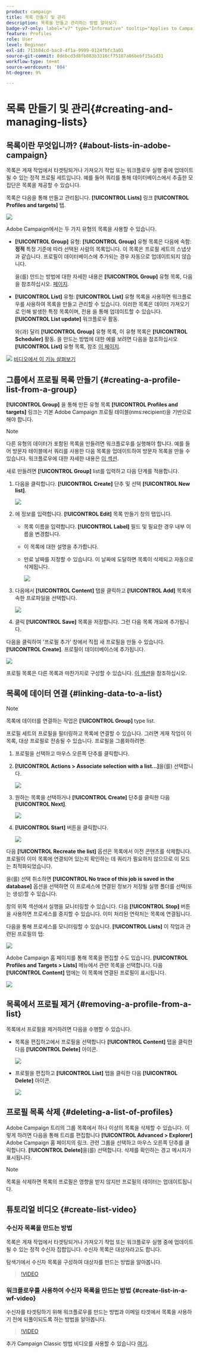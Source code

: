 ```yaml
---
product: campaign
title: 목록 만들기 및 관리
description: 목록을 만들고 관리하는 방법 알아보기
badge-v7-only: label="v7" type="Informative" tooltip="Applies to Campaign Classic v7 only"
feature: Profiles
role: User
level: Beginner
exl-id: 711b84cd-bac8-4f1a-9999-0124fbfc3a01
source-git-commit: 8debcd3d8fb883b3316cf75187a86bebf15a1d31
workflow-type: tm+mt
source-wordcount: '804'
ht-degree: 9%

---
```


# 목록 만들기 및 관리{#creating-and-managing-lists}



## 목록이란 무엇입니까? {#about-lists-in-adobe-campaign}

목록은 게재 작업에서 타겟팅되거나 가져오기 작업 또는 워크플로우 실행 중에 업데이트될 수 있는 정적 프로필 세트입니다. 예를 들어 쿼리를 통해 데이터베이스에서 추출한 모집단은 목록을 제공할 수 있습니다.

목록은 다음을 통해 만들고 관리됩니다. **[!UICONTROL Lists]** 링크 **[!UICONTROL Profiles and targets]** 탭.

![](assets/s_ncs_user_interface_group_link.png)

Adobe Campaign에서는 두 가지 유형의 목록을 사용할 수 있습니다.

* **[!UICONTROL Group]** 유형: **[!UICONTROL Group]** 유형 목록은 다음에 속함: **정적** 특정 기준에 따라 선택된 사람의 목록입니다. 이 목록은 프로필 세트의 스냅샷과 같습니다. 프로필이 데이터베이스에 추가되는 경우 자동으로 업데이트되지 않습니다.

   을(를) 만드는 방법에 대한 자세한 내용은 **[!UICONTROL Group]** 유형 목록, 다음을 참조하십시오. [페이지](#creating-a-profile-list-from-a-group).

* **[!UICONTROL List]** 유형: **[!UICONTROL List]** 유형 목록을 사용하면 워크플로우를 사용하여 목록을 만들고 관리할 수 있습니다. 이러한 목록은 데이터 가져오기로 인해 발생한 특정 목록이며, 전용 을 통해 업데이트할 수 있습니다. **[!UICONTROL List update]** 워크플로우 활동.

   와(과) 달리 **[!UICONTROL Group]** 유형 목록, 이 유형 목록은 **[!UICONTROL Scheduler]** 활동. 을 만드는 방법에 대한 예를 보려면 다음을 참조하십시오 **[!UICONTROL List]** 유형 목록, 참조 [이 페이지](../../workflow/using/list-update.md).

![](assets/do-not-localize/how-to-video.png) [비디오에서 이 기능 살펴보기](#create-list-video)

## 그룹에서 프로필 목록 만들기 {#creating-a-profile-list-from-a-group}

**[!UICONTROL Group]** 을 통해 만든 유형 목록 **[!UICONTROL Profiles and targets]** 링크는 기본 Adobe Campaign 프로필 테이블(nms:recipient)을 기반으로 해야 합니다.

>[!NOTE]
>
>다른 유형의 데이터가 포함된 목록을 만들려면 워크플로우를 실행해야 합니다. 예를 들어 방문자 테이블에서 쿼리를 사용한 다음 목록을 업데이트하여 방문자 목록을 만들 수 있습니다. 워크플로우에 대한 자세한 내용은 [이 섹션](../../workflow/using/about-workflows.md).

새로 만들려면 **[!UICONTROL Group]** list를 입력하고 다음 단계를 적용합니다.

1. 다음을 클릭합니다. **[!UICONTROL Create]** 단추 및 선택 **[!UICONTROL New list]**.

   ![](assets/s_ncs_user_new_group.png)

1. 에 정보를 입력합니다. **[!UICONTROL Edit]** 목록 만들기 창의 탭입니다.

   * 목록 이름을 입력합니다. **[!UICONTROL Label]** 필드 및 필요한 경우 내부 이름을 변경합니다.
   * 이 목록에 대한 설명을 추가합니다.
   * 만료 날짜를 지정할 수 있습니다. 이 날짜에 도달하면 목록이 삭제되고 자동으로 삭제됩니다.

      ![](assets/list_expiration_date.png)

1. 다음에서 **[!UICONTROL Content]** 탭을 클릭하고 **[!UICONTROL Add]** 목록에 속한 프로파일을 선택합니다.

   ![](assets/s_ncs_user_add_group.png)

1. 클릭 **[!UICONTROL Save]** 목록을 저장합니다. 그런 다음 목록 개요에 추가됩니다.

다음을 클릭하여 &#39;프로필 추가&#39; 창에서 직접 새 프로필을 만들 수 있습니다. **[!UICONTROL Create]**. 프로필이 데이터베이스에 추가됩니다.

![](assets/s_ncs_user_new_recipient_from_group.png)

프로필 목록은 다른 목록과 마찬가지로 구성할 수 있습니다. [이 섹션](../../platform/using/adobe-campaign-workspace.md#configuring-lists)을 참조하십시오.

## 목록에 데이터 연결 {#linking-data-to-a-list}

>[!NOTE]
>
>목록에 데이터를 연결하는 작업은 **[!UICONTROL Group]** type list.

프로필 세트의 프로필을 필터링하고 목록에 연결할 수 있습니다. 그러면 게재 작업이 이 목록, 대상 프로필로 전송될 수 있습니다. 프로필을 그룹화하려면:

1. 프로필을 선택하고 마우스 오른쪽 단추를 클릭합니다.
1. **[!UICONTROL Actions > Associate selection with a list...]**&#x200B;을(를) 선택합니다.

   ![](assets/s_ncs_user_add_selection_to_group.png)

1. 원하는 목록을 선택하거나 **[!UICONTROL Create]** 단추를 클릭한 다음 **[!UICONTROL Next]**.

   ![](assets/s_ncs_user_add_selection_to_group_2.png)

1. **[!UICONTROL Start]** 버튼을 클릭합니다.

   ![](assets/s_ncs_user_add_selection_to_group_3.png)

다음 **[!UICONTROL Recreate the list]** 옵션은 목록에서 이전 콘텐츠를 삭제합니다. 프로필이 이미 목록에 연결되어 있는지 확인하는 데 쿼리가 필요하지 않으므로 이 모드는 최적화되었습니다.

을(를) 선택 취소하면 **[!UICONTROL No trace of this job is saved in the database]** 옵션을 선택하면 이 프로세스에 연결된 정보가 저장될 실행 폴더를 선택(또는 생성)할 수 있습니다.

창의 위쪽 섹션에서 실행을 모니터링할 수 있습니다. 다음 **[!UICONTROL Stop]** 버튼을 사용하면 프로세스를 중지할 수 있습니다. 이미 처리된 연락처는 목록에 연결됩니다.

다음을 통해 프로세스를 모니터링할 수 있습니다. **[!UICONTROL Lists]** 이 작업과 관련된 프로필의 탭:

![](assets/s_ncs_user_add_selection_to_group_4.png)

Adobe Campaign 홈 페이지를 통해 목록을 편집할 수도 있습니다. **[!UICONTROL Profiles and Targets > Lists]** 메뉴에서 관련 목록을 선택합니다. 다음 **[!UICONTROL Content]** 탭에는 이 목록에 연결된 프로필이 표시됩니다.

![](assets/s_ncs_user_add_selection_to_group_5.png)

## 목록에서 프로필 제거 {#removing-a-profile-from-a-list}

목록에서 프로필을 제거하려면 다음을 수행할 수 있습니다.

* 목록을 편집하고에서 프로필을 선택합니다 **[!UICONTROL Content]** 탭을 클릭한 다음 **[!UICONTROL Delete]** 아이콘.

   ![](assets/list_remove_a_recipient.png)

* 프로필을 편집하고 **[!UICONTROL List]** 탭을 클릭한 다음 **[!UICONTROL Delete]** 아이콘.

   ![](assets/recipient_remove_a_list.png)

## 프로필 목록 삭제 {#deleting-a-list-of-profiles}

Adobe Campaign 트리의 그룹 목록에서 하나 이상의 목록을 삭제할 수 있습니다. 이렇게 하려면 다음을 통해 트리를 편집합니다 **[!UICONTROL Advanced > Explorer]** Adobe Campaign 홈 페이지의 링크. 관련 그룹을 선택하고 마우스 오른쪽 단추를 클릭합니다. **[!UICONTROL Delete]**&#x200B;을(를) 선택합니다. 삭제를 확인하는 경고 메시지가 표시됩니다.

>[!NOTE]
>
>목록을 삭제하면 목록의 프로필은 영향을 받지 않지만 프로필의 데이터는 업데이트됩니다.

## 튜토리얼 비디오 {#create-list-video}

### 수신자 목록을 만드는 방법

목록은 게재 작업에서 타겟팅되거나 가져오기 작업 또는 워크플로우 실행 중에 업데이트될 수 있는 정적 수신자 집합입니다. 수신자 목록은 대상자라고도 합니다.

탐색기에서 수신자 목록을 구성하여 대상자를 만드는 방법을 알아봅니다.

>[!VIDEO](https://video.tv.adobe.com/v/25602/quality=12)

### 워크플로우를 사용하여 수신자 목록을 만드는 방법 {#create-list-in-a-wf-video}

수신자를 타겟팅하기 위해 워크플로우를 만드는 방법과 이메일 타겟에서 목록을 사용하기 전에 되풀이되도록 하는 방법을 알아봅니다.

>[!VIDEO](https://video.tv.adobe.com/v/25603?quality=12)

추가 Campaign Classic 방법 비디오를 사용할 수 있습니다 [여기](https://experienceleague.adobe.com/docs/campaign-classic-learn/tutorials/overview.html?lang=ko).
